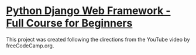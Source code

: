 # [Python Django Web Framework - Full Course for Beginners](https://www.youtube.com/watch?v=F5mRW0jo-U4)

This project was created following the directions from the YouTube video by freeCodeCamp.org.